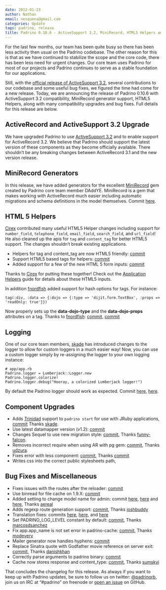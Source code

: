 ```yaml
---
date: 2012-01-23
author: Nathan
email: nesquena@gmail.com
categories: Update
tags: padrino, release
title: Padrino 0.10.6 - ActiveSupport 3.2, MiniRecord, HTML5 Helpers and bug fixes
---
```


For the last few months, our team has been quite busy so there has been less activity then usual on the Padrino codebase. The other reason for this is that as we have continued to stabilize the scope and the core code, there has been less need for urgent changes. Our core team uses Padrino for most of our projects and Padrino continues to serve as a stable foundation for our applications.

Still, with the [official release of ActiveSupport 3.2](http://weblog.rubyonrails.org/2012/1/20/rails-3-2-0-faster-dev-mode-routing-explain-queries-tagged-logger-store), several contributions to our codebase and some useful bug fixes, we figured the time had come for a new release. Today, we are announcing the release of Padrino 0.10.6 with ActiveSupport 3.2 compatibility, MiniRecord generator support, HTML5 Helpers, along with many compatibility upgrades and bug fixes. Full details for this release are below.

<break>

## ActiveRecord and ActiveSupport 3.2 Upgrade

We have upgraded Padrino to use [ActiveSupport 3.2](:http://weblog.rubyonrails.org/2012/1/20/rails-3-2-0-faster-dev-mode-routing-explain-queries-tagged-logger-store) and to enable support for ActiveRecord 3.2. We believe that Padrino should support the latest version of these components as they become officially available. There shouldn’t be any breaking changes between ActiveRecord 3.1 and the new version release.

## MiniRecord Generators

In this release, we have added generators for the excellent [MiniRecord](https://github.com/DAddYE/mini_record) gem created by Padrino core team member DAddYE. MiniRecord is a gem that makes working with ActiveRecord much easier including automatic migrations and schema definitions in the model themselves. Commit [here](https://github.com/padrino/padrino-framework/commit/eb9952f31cb1e5aa1aef0a0f27e1d2cdf7091ddf).

## HTML 5 Helpers

[Cirex](https://github.com/Cirex) contributed many useful HTML5 Helper changes including support for `number_field`, `telephone_field`, `email_field`, `search_field`, and `url_field`! He also cleaned up the apis for `tag` and `content_tag` for better HTML5 support. The changes shouldn’t break existing applications.

-   Helpers for tag and content\_tag are now HTML5 friendly: [commit](https://github.com/padrino/padrino-framework/commit/653e57bab171ac08495db55bf50b7c91b7758fd1)
-   Support HTML5 based tags for helpers: [commit](https://github.com/padrino/padrino-framework/commit/0327c97162eadf43809ad57b9eccd9949efd4b94)
-   Added support for a few of the new HTML 5 form inputs: [commit](https://github.com/padrino/padrino-framework/commit/31c95d95daa46b1530680b5ceb2d0a52d9423606)

Thanks to [Cirex](https://github.com/Cirex) for putting these together! Check out the [Application Helpers](http://www.padrinorb.com/guides/application-helpers) guide for details about these HTML5 inputs.

In addition [fnordfish](https://github.com/fnordfish) added support for hash options for tags. For instance:

    tag(:div, :data => {:dojo => {:type => 'dijit.form.TextBox', :props => 'readOnly: true'}})

Now properly sets up the **data-dojo-type** and the **data-dojo-props** attributes on a tag. Thanks to [fnordfish](https://github.com/fnordfish): [commit](https://github.com/padrino/padrino-framework/commit/21312fe8e797cf54b2a879d67337c8ef4971f57a), [commit](https://github.com/padrino/padrino-framework/commit/a7af2e0967890229b58b2552b13a5da9f684b0bb)

## Logging

One of our core team members, [skade](https://github.com/skade) has introduced changes to the logger to allow for custom loggers in a much easier way! Now, you can use a custom logger simply by re-assigning the logger to your own logging instance:

    # app/app.rb
    Padrino.logger = Lumberjack::Logger.new
    Padrino.logger.colorize!
    Padrino.logger.debug("Hooray, a colorized Lumberjack logger!")

By default the Padrino logger should work as expected. Commit [here](https://github.com/padrino/padrino-framework/pull/736/files), [here](https://github.com/padrino/padrino-framework/commit/16fa20f872a16272947e7ef9d542545af4b841f0).

## Component Upgrades

-   Adds [Trinidad](http://thinkincode.net/trinidad) support to `padrino start` for use with JRuby applications, [commit](https://github.com/padrino/padrino-framework/commit/ef6b964c88d52d6cdad3e64230ce9e6373a4c0f6) Thanks [skade](https://github.com/skade).
-   Use latest datamapper version (v1.2): [commit](https://github.com/padrino/padrino-framework/commit/f0eef1fab8dbe4a55a049e994b5584645c6f873c)
-   Changes Sequel to use new migration style: [commit](https://github.com/padrino/padrino-framework/commit/74c175765955418da5c93c98f8c5a1a992650b04), Thanks [funny-falcon](https://github.com/funny-falcon).
-   Removes incorrect require when using AR with pg gem: [commit](https://github.com/padrino/padrino-framework/commit/5a9a07813abb042ce779d7fbd85b5418d31ef778), Thanks [udzura](https://github.com/udzura).
-   Fixes error with less component: [commit](https://github.com/padrino/padrino-framework/commit/5be90e2cc16ff8abcacf6c94ef9e7abc89c30c58), Thanks [commit](https://github.com/padrino/padrino-framework/commit/5be90e2cc16ff8abcacf6c94ef9e7abc89c30c58)
-   Writes css into the correct public stylesheets path,

## Bug Fixes and Miscellaneous

-   Fixes issues with the routes after the reloader: [commit](https://github.com/padrino/padrino-framework/commit/7844404d1bed5f3c5258004c2587baf381d45d96)
-   Use binread for file cache on 1.9.X: [commit](https://github.com/padrino/padrino-framework/commit/0de43dc91466becfd687a3fdd00ca0084a1482b9)
-   Added setting to change model name for admin: commit [here](https://github.com/padrino/padrino-framework/commit/f2b7d0cd92b12e3c3c16924a6475eb0c64700e7a), [here](https://github.com/padrino/padrino-framework/commit/92d20d7e4800475c2fa595bbba11dff62a4136ec) and [here](https://github.com/padrino/padrino-framework/commit/c576619172221819fcc1d2fe2235e0339a9276ad), Thanks [aereal](https://github.com/aereal)
-   Adds regexp route generation support: [commit](https://github.com/padrino/padrino-framework/commit/98ce668166b26b091010fdfdc728d0887ef41f2d), Thanks [joshbuddy](https://github.com/joshbuddy)
-   Translation fixes: commits [here](https://github.com/padrino/padrino-framework/commit/bd24d1931f7562a5318fe88a941411fa3a7cf32d), [here](https://github.com/padrino/padrino-framework/commit/9543dee94917e37093b7e8b6f8a8316ac17fe848), and [here](https://github.com/padrino/padrino-framework/commit/5654a5bf06e0196ba27a08bfad75fea1735d7f6e)
-   Set PADRINO\_LOG\_LEVEL constant by default: [commit](https://github.com/padrino/padrino-framework/commit/1a4184205679d7a28bcb5fead15f002ce9e68ad3), Thanks [marcosdsanchez](https://github.com/marcosdsanchez)
-   Fix app.app\_name is not set error in padrino-cache: [commit](https://github.com/padrino/padrino-framework/commit/8522841f88557c6746ab950f41d194781573c7a0), Thanks [modeverv](https://github.com/modeverv)
-   Mailer generator now handles hyphens: [commit](https://github.com/padrino/padrino-framework/commit/e63dfeef69c4275f28c44b9393ef9a6190216863)
-   Replace Sinatra quote with Godfather movie reference on server exit: [commit](https://github.com/padrino/padrino-framework/commit/245d59f25a44ea9c2400778492840df4d8d80ba6), Thanks [danishkhan](https://github.com/danishkhan)
-   Correctly parse arguments to padrino binary: [commit](https://github.com/padrino/padrino-framework/commit/bb0c7fc4f5e9f5f639d30a2d3ce8f40c1ad32d80)
-   Cache now stores response and content\_type: [commit](https://github.com/padrino/padrino-framework/commit/8f746e0ec8e9225400efaf4cf3b1c86c20011c82), Thanks [sumskyi](https://github.com/sumskyi)

That concludes the changelog for this release. As always if you want to keep up with Padrino updates, be sure to follow us on twitter: [@padrinorb](http://twitter.com/#!/padrinorb), join us on IRC at “\#padrino” on freenode or [open an issue](https://github.com/padrino/padrino-framework/issues) on GitHub.